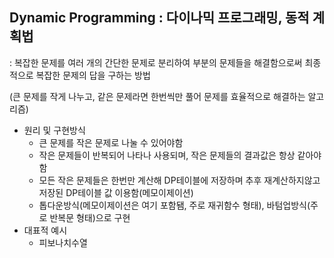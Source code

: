 ## Dynamic Programming : 다이나믹 프로그래밍, 동적 계획법

: 복잡한 문제를 여러 개의 간단한 문제로 분리하여 부분의 문제들을 해결함으로써 최종적으로 복잡한 문제의 답을 구하는 방법 

(큰 문제를 작게 나누고, 같은 문제라면 한번씩만 풀어 문제를 효율적으로 해결하는 알고리즘)

- 원리 및 구현방식
  - 큰 문제를 작은 문제로 나눌 수 있어야함
  - 작은 문제들이 반복되어 나타나 사용되며, 작은 문제들의 결과값은 항상 같아야함
  - 모든 작은 문제들은 한번만 계산해 DP테이블에 저장하며 추후 재계산하지않고 저장된 DP테이블 값 이용함(메모이제이션)
  - 톱다운방식(메모이제이션은 여기 포함됌, 주로 재귀함수 형태), 바텀업방식(주로 반복문 형태)으로 구현
- 대표적 예시
  - 피보나치수열


